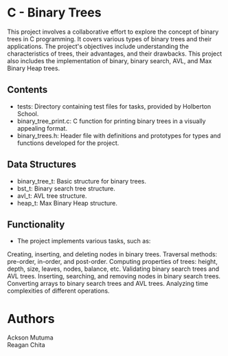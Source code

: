 # C - Binary Trees
This project involves a collaborative effort to explore the concept of binary trees in C programming. It covers various types of binary trees and their applications. The project's objectives include understanding the characteristics of trees, their advantages, and their drawbacks. This project also includes the implementation of binary, binary search, AVL, and Max Binary Heap trees.

## Contents
* tests: Directory containing test files for tasks, provided by Holberton School.
* binary_tree_print.c: C function for printing binary trees in a visually appealing format.
* binary_trees.h: Header file with definitions and prototypes for types and functions developed for the project.
## Data Structures
* binary_tree_t: Basic structure for binary trees.
* bst_t: Binary search tree structure.
* avl_t: AVL tree structure.
* heap_t: Max Binary Heap structure.
## Functionality
* The project implements various tasks, such as:

Creating, inserting, and deleting nodes in binary trees.
Traversal methods: pre-order, in-order, and post-order.
Computing properties of trees: height, depth, size, leaves, nodes, balance, etc.
Validating binary search trees and AVL trees.
Inserting, searching, and removing nodes in binary search trees.
Converting arrays to binary search trees and AVL trees.
Analyzing time complexities of different operations.
# Authors
Ackson Mutuma <br>
Reagan Chita
